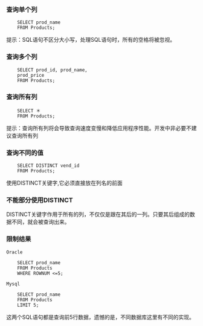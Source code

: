 ### 查询单个列
```
    SELECT prod_name
    FROM Products;
```
提示：SQL语句不区分大小写，处理SQL语句时，所有的空格将被忽视。
### 查询多个列
```
    SELECT prod_id, prod_name, 
    prod_price
    FROM Products;
```
### 查询所有列

```
    SELECT ＊
    FROM Products;
```
提示：查询所有列将会导致查询速度变慢和降低应用程序性能。开发中非必要不建议查询所有列

### 查询不同的值
```
    SELECT DISTINCT vend_id
    FROM Products;
```
使用DISTINCT关键字,它必须直接放在列名的前面

### 不能部分使用DISTINCT

DISTINCT关键字作用于所有的列，不仅仅是跟在其后的一列。只要其后组成的数据不同，就会被查询出来。

### 限制结果

```
Oracle 

    SELECT prod_name
    FROM Products
    WHERE ROWNUM <=5;
```

```
Mysql

    SELECT prod_name
    FROM Products
    LIMIT 5;
```
这两个SQL语句都是查询前5行数据，遗憾的是，不同数据库这里有不同的实现。





